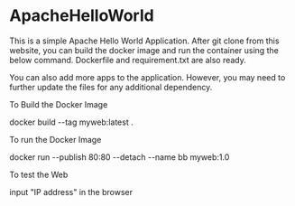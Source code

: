 # ApacheHelloWorld

This is a simple Apache Hello World Application. After git clone from this website, you can build the docker image and run the container using the below command. Dockerfile and requirement.txt are also ready.

You can also add more apps to the application. However, you may need to further update the files for any additional dependency.

To Build the Docker Image

docker build --tag myweb:latest .

To run the Docker Image

docker run --publish 80:80 --detach --name bb myweb:1.0

To test the Web

input "IP address" in the browser


